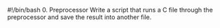 #!/bin/bash
0. Preprocessor
Write a script that runs a C file through the preprocessor and save the result into another file.
